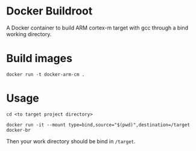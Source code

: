 # Docker Buildroot
A Docker container to build ARM cortex-m target with gcc through a bind working directory.

# Build images

```shell
docker run -t docker-arm-cm .
```

# Usage

```shell
cd <to target project directory>
```

```shell
docker run -it --mount type=bind,source="$(pwd)",destination=/target docker-br
```

Then your work directory should be bind in `/target`.
